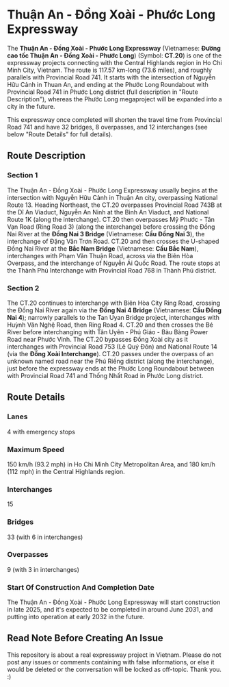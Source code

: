 # Thuận An - Đồng Xoài - Phước Long Expressway
The **Thuận An - Đồng Xoài - Phước Long Expressway** (Vietnamese: **Đường cao tốc Thuận An - Đồng Xoài - Phước Long**) (Symbol: **CT.20**) is one of the expressway projects connecting with the Central Highlands region in Ho Chi Minh City, Vietnam. The route is 117.57 km-long (73.6 miles), and roughly parallels with Provincial Road 741. It starts with the intersection of Nguyễn Hữu Cảnh in Thuan An, and ending at the Phước Long Roundabout with Provincial Road 741 in Phước Long district (full description in "Route Description"), whereas the Phước Long megaproject will be expanded into a city in the future.

This expressway once completed will shorten the travel time from Provincial Road 741 and have 32 bridges, 8 overpasses, and 12 interchanges (see below "Route Details" for full details).
## Route Description
### Section 1
The Thuận An - Đồng Xoài - Phước Long Expressway usually begins at the intersection with Nguyễn Hữu Cảnh in Thuận An city, overpassing National Route 13. Heading Northeast, the CT.20 overpasses Provincial Road 743B at the Dĩ An Viaduct, Nguyễn An Ninh at the Bình An Viaduct, and National Route 1K (along the interchange). CT.20 then overpasses Mỹ Phước - Tân Vạn Road (Ring Road 3) (along the interchange) before crossing the Đồng Nai River at the **Đồng Nai 3 Bridge** (Vietnamese: **Cầu Đồng Nai 3**), the interchange of Đặng Văn Trơn Road. CT.20 and then crosses the U-shaped Đồng Nai River at the **Bắc Nam Bridge** (Vietnamese: **Cầu Bắc Nam**), interchanges with Phạm Văn Thuận Road, across via the Biên Hòa Overpass, and the interchange of Nguyễn Ái Quốc Road. The route stops at the Thành Phú Interchange with Provincial Road 768 in Thành Phú district.
### Section 2
The CT.20 continues to interchange with Biên Hòa City Ring Road, crossing the Đồng Nai River again via the **Đồng Nai 4 Bridge** (Vietnamese: **Cầu Đồng Nai 4**); narrowly parallels to the Tan Uyan Bridge project, interchanges with Huỳnh Văn Nghệ Road, then Ring Road 4. CT.20 and then crosses the Bé River before interchanging with Tân Uyên - Phú Giáo - Bàu Bàng Power Road near Phước Vinh. The CT.20 bypasses Đồng Xoài city as it interchanges with Provincial Road 753 (Lê Quý Đôn) and National Route 14 (via the **Đồng Xoài Interchange**). CT.20 passes under the overpass of an unknown named road near the Phú Riềng district (along the interchange), just before the expressway ends at the Phước Long Roundabout between with Provincial Road 741 and Thống Nhất Road in Phước Long district.
## Route Details
### Lanes
4 with emergency stops
### Maximum Speed
150 km/h (93.2 mph) in Ho Chi Minh City Metropolitan Area, and 180 km/h (112 mph) in the Central Highlands region.
### Interchanges
15
### Bridges
33 (with 6 in interchanges)
### Overpasses
9 (with 3 in interchanges)
### Start Of Construction And Completion Date
The Thuận An - Đồng Xoài - Phước Long Expressway will start construction in late 2025, and it's expected to be completed in around June 2031, and putting into operation at early 2032 in the future.
## Read Note Before Creating An Issue
This repository is about a real expressway project in Vietnam. Please do not post any issues or comments containing with false informations, or else it would be deleted or the conversation will be locked as off-topic. Thank you. :)
